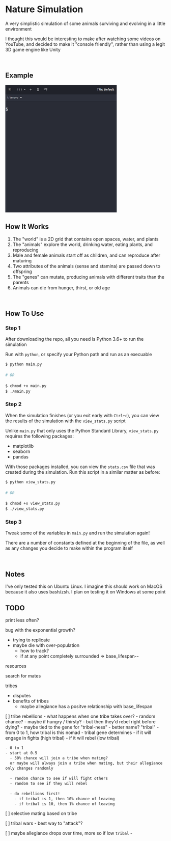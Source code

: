 # Nature Simulation

A very simplistic simulation of some animals surviving and evolving in a little environment

I thought this would be interesting to make after watching some videos on YouTube, and decided to make it "console friendly", rather than using a legit 3D game engine like Unity

<br>

## Example

<img alt="demo of simulation" src="./other/demo.gif" height="400" width="350">

<br>

## How It Works

1. The "world" is a 2D grid that contains open spaces, water, and plants
2. The "animals" explore the world, drinking water, eating plants, and reproducing
3. Male and female animals start off as children, and can reproduce after maturing
4. Two attributes of the animals (sense and stamina) are passed down to offspring
5. The "genes" can mutate, producing animals with different traits than the parents
6. Animals can die from hunger, thirst, or old age

<br>

## How To Use

### Step 1

After downloading the repo, all you need is Python 3.6+ to run the simulation

Run with `python`, or specify your Python path and run as an execuable
```bash
$ python main.py

# OR 

$ chmod +x main.py
$ ./main.py
```

### Step 2

When the simulation finishes (or you exit early with `Ctrl+c`), you can view the results of the simulation with the `view_stats.py` script

Unlike `main.py` that only uses the Python Standard Library, `view_stats.py` requires the following packages:

* matplotlib
* seaborn
* pandas

With those packages installed, you can view the `stats.csv` file that was created during the simulation. Run this script in a similar matter as before:
```bash
$ python view_stats.py

# OR

$ chmod +x view_stats.py
$ ./view_stats.py
```

### Step 3

Tweak some of the variables in `main.py` and run the simulation again!

There are a number of constants defined at the beginning of the file, as well as any changes you decide to make within the program itself

<br>

## Notes

I've only tested this on Ubuntu Linux. I imagine this should work on MacOS because it also uses bash/zsh. I plan on testing it on Windows at some point

## TODO


print less often?

bug with the exponential growth?
- trying to replicate
- maybe die with over-population
  - how to track? 
  - if at any point completely surrounded => base_lifespan--

resources

search for mates

tribes
- disputes
- benefits of tribes
  - maybe allegiance has a positve relationship with base_lifespan


[ ] tribe rebellions
    - what happens when one tribe takes over?
    - random chance?
    - maybe if hungry / thirsty?
      - but then they'd rebel right before dying?
    - maybe tied to the gene for "tribal-ness"
      - better name? "tribal"
      - from 0 to 1, how tribal is this nomad
      - tribal gene determines
        - if it will engage in fights (high tribal)
        - if it will rebel (low tribal)

    - 0 to 1
    - start at 0.5
      - 50% chance will join a tribe when mating?
      or maybe will always join a tribe when mating, but their allegiance only changes randomly

      - random chance to see if will fight others
      - random to see if they will rebel

      - do rebellions first!
        - if tribal is 1, then 10% chance of leaving
        - if tribal is 10, then 1% chance of leaving
      

    
[ ] selective mating based on tribe

[ ] tribal wars
    - best way to "attack"?

[ ] maybe allegiance drops over time, more so if low `tribal`
    - 